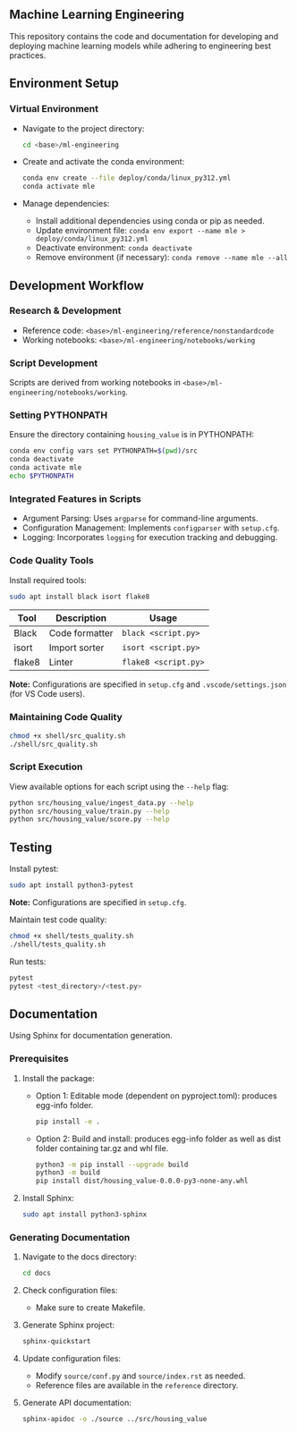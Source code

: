 ## Machine Learning Engineering

This repository contains the code and documentation for developing and deploying machine learning models while adhering to engineering best practices.

## Environment Setup

### Virtual Environment

- Navigate to the project directory:
  ```bash
  cd <base>/ml-engineering
  ```

- Create and activate the conda environment:
  ```bash
  conda env create --file deploy/conda/linux_py312.yml
  conda activate mle
  ```

- Manage dependencies:
  - Install additional dependencies using conda or pip as needed.
  - Update environment file: `conda env export --name mle > deploy/conda/linux_py312.yml`
  - Deactivate environment: `conda deactivate`
  - Remove environment (if necessary): `conda remove --name mle --all`

## Development Workflow

### Research & Development

- Reference code: `<base>/ml-engineering/reference/nonstandardcode`
- Working notebooks: `<base>/ml-engineering/notebooks/working`

### Script Development

Scripts are derived from working notebooks in `<base>/ml-engineering/notebooks/working`.

### Setting PYTHONPATH

Ensure the directory containing `housing_value` is in PYTHONPATH:
```bash
conda env config vars set PYTHONPATH=$(pwd)/src
conda deactivate
conda activate mle
echo $PYTHONPATH
```

### Integrated Features in Scripts

- Argument Parsing: Uses `argparse` for command-line arguments.
- Configuration Management: Implements `configparser` with `setup.cfg`.
- Logging: Incorporates `logging` for execution tracking and debugging.

### Code Quality Tools

Install required tools:
```bash
sudo apt install black isort flake8
```

| Tool   | Description     | Usage             |
|--------|-----------------|-------------------|
| Black  | Code formatter  | `black <script.py>` |
| isort  | Import sorter   | `isort <script.py>` |
| flake8 | Linter          | `flake8 <script.py>` |

**Note:** Configurations are specified in `setup.cfg` and `.vscode/settings.json` (for VS Code users).

### Maintaining Code Quality

```bash
chmod +x shell/src_quality.sh
./shell/src_quality.sh
```

### Script Execution

View available options for each script using the `--help` flag:
```bash
python src/housing_value/ingest_data.py --help
python src/housing_value/train.py --help
python src/housing_value/score.py --help
```

## Testing 

Install pytest:
```bash
sudo apt install python3-pytest
```

**Note:** Configurations are specified in `setup.cfg`.

Maintain test code quality:
```bash
chmod +x shell/tests_quality.sh
./shell/tests_quality.sh
```

Run tests:
```bash
pytest
pytest <test_directory>/<test.py>
```

## Documentation

Using Sphinx for documentation generation.

### Prerequisites

1. Install the package:
   - Option 1: Editable mode (dependent on pyproject.toml): produces egg-info folder.
     ```bash
     pip install -e .
     ```
   - Option 2: Build and install: produces egg-info folder as well as dist folder containing tar.gz and whl file.
     ```bash
     python3 -m pip install --upgrade build
     python3 -m build
     pip install dist/housing_value-0.0.0-py3-none-any.whl
     ```

2. Install Sphinx:
   ```bash
   sudo apt install python3-sphinx
   ```

### Generating Documentation

1. Navigate to the docs directory:
   ```bash
   cd docs
   ```

2. Check configuration files:
   - Make sure to create Makefile.

3. Generate Sphinx project:
   ```bash
   sphinx-quickstart
   ```

4. Update configuration files:
   - Modify `source/conf.py` and `source/index.rst` as needed.
   - Reference files are available in the `reference` directory.

5. Generate API documentation:
   ```bash
   sphinx-apidoc -o ./source ../src/housing_value
   ```